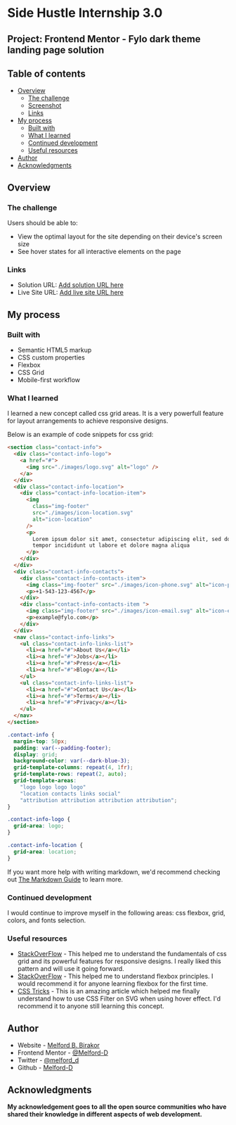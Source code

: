 # Side Hustle Internship 3.0

## Project: Frontend Mentor - Fylo dark theme landing page solution

## Table of contents

- [Overview](#overview)
  - [The challenge](#the-challenge)
  - [Screenshot](#screenshot)
  - [Links](#links)
- [My process](#my-process)
  - [Built with](#built-with)
  - [What I learned](#what-i-learned)
  - [Continued development](#continued-development)
  - [Useful resources](#useful-resources)
- [Author](#author)
- [Acknowledgments](#acknowledgments)

## Overview

### The challenge

Users should be able to:

- View the optimal layout for the site depending on their device's screen size
- See hover states for all interactive elements on the page

### Links

- Solution URL: [Add solution URL here](https://your-solution-url.com)
- Live Site URL: [Add live site URL here](https://your-live-site-url.com)

## My process

### Built with

- Semantic HTML5 markup
- CSS custom properties
- Flexbox
- CSS Grid
- Mobile-first workflow

### What I learned

I learned a new concept called css grid areas. It is a very powerfull feature for layout arrangements to achieve responsive designs.

Below is an example of code snippets for css grid:

```html
<section class="contact-info">
  <div class="contact-info-logo">
    <a href="#">
      <img src="./images/logo.svg" alt="logo" />
    </a>
  </div>
  <div class="contact-info-location">
    <div class="contact-info-location-item">
      <img
        class="img-footer"
        src="./images/icon-location.svg"
        alt="icon-location"
      />
      <p>
        Lorem ipsum dolor sit amet, consectetur adipiscing elit, sed do eiusmod
        tempor incididunt ut labore et dolore magna aliqua
      </p>
    </div>
  </div>
  <div class="contact-info-contacts">
    <div class="contact-info-contacts-item">
      <img class="img-footer" src="./images/icon-phone.svg" alt="icon-phone" />
      <p>+1-543-123-4567</p>
    </div>
    <div class="contact-info-contacts-item ">
      <img class="img-footer" src="./images/icon-email.svg" alt="icon-email" />
      <p>example@fylo.com</p>
    </div>
  </div>
  <nav class="contact-info-links">
    <ul class="contact-info-links-list">
      <li><a href="#">About Us</a></li>
      <li><a href="#">Jobs</a></li>
      <li><a href="#">Press</a></li>
      <li><a href="#">Blog</a></li>
    </ul>
    <ul class="contact-info-links-list">
      <li><a href="#">Contact Us</a></li>
      <li><a href="#">Terms</a></li>
      <li><a href="#">Privacy</a></li>
    </ul>
  </nav>
</section>
```

```css
.contact-info {
  margin-top: 50px;
  padding: var(--padding-footer);
  display: grid;
  background-color: var(--dark-blue-3);
  grid-template-columns: repeat(4, 1fr);
  grid-template-rows: repeat(2, auto);
  grid-template-areas:
    "logo logo logo logo"
    "location contacts links social"
    "attribution attribution attribution attribution";
}

.contact-info-logo {
  grid-area: logo;
}

.contact-info-location {
  grid-area: location;
}
```

If you want more help with writing markdown, we'd recommend checking out [The Markdown Guide](https://www.markdownguide.org/) to learn more.

### Continued development

I would continue to improve myself in the following areas: css flexbox, grid, colors, and fonts selection.

### Useful resources

- [StackOverFlow](https://stackoverflow.com/questions/47587892/how-does-css-grid-layout-works) - This helped me to understand the fundamentals of css grid and its powerful features for responsive designs. I really liked this pattern and will use it going forward.
- [StackOverFlow](https://stackoverflow.com/questions/44623821/how-to-use-flexbox) - This helped me to understand flexbox principles. I would recommend it for anyone learning flexbox for the first time.
- [CSS Tricks](https://css-tricks.com/the-many-ways-to-change-an-svg-fill-on-hover-and-when-to-use-them/) - This is an amazing article which helped me finally understand how to use CSS Filter on SVG when using hover effect. I'd recommend it to anyone still learning this concept.

## Author

- Website - [Melford B. Birakor](https://melford-portfolio.netlify.app/)
- Frontend Mentor - [@Melford-D](https://www.frontendmentor.io/profile/Melford-D)
- Twitter - [@melford_d](https://twitter.com/melford_d?s=09)
- Github - [Melford-D](https://github.com/Melford-D/)

## Acknowledgments

**My acknowledgement goes to all the open source communities who have shared their knowledge in different aspects of web development.**
